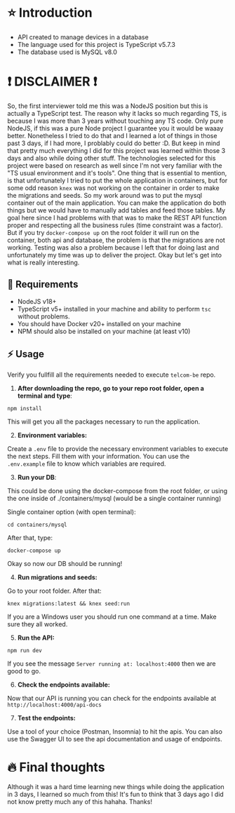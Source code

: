 # :star: Introduction
- API created to manage devices in a database
- The language used for this project is TypeScript v5.7.3
- The database used is MySQL v8.0

# :exclamation: DISCLAIMER :exclamation:
So, the first interviewer told me this was a NodeJS position but this is
actually a TypeScript test. The reason why it lacks so much regarding TS, is because I was more than 3 years without touching any TS code. Only pure NodeJS, if this was a pure Node project I guarantee you it would be waaay better. Nonetheless I tried to do that and I learned a lot of things in those past 3 days, if I had more, I problably could do better :D. But keep in mind that pretty much everything I did for this project was learned within those 3 days and also while doing other stuff.
The technologies selected for this project were based on research as well since I'm not very familiar with the "TS usual environment and it's tools". 
One thing that is essential to mention, is that unfortunately I tried to put the whole application in containers, but for some odd reason ```knex``` was not working on the container in order to make the migrations and seeds. So my work around was to put the mysql container out of the main application. You can make the application do both things but we would have to manually add tables and feed those tables. My goal here since I had problems with that was to make the REST API function proper and respecting all the business rules (time constraint was a factor). But if you try ```docker-compose up``` on the root folder it will run on the container, both api and database, the problem is that the migrations are not working.
Testing was also a problem because I left that for doing last and unfortunately my time was up to deliver the project.
Okay but let's get into what is really interesting.

## :wrench: Requirements
- NodeJS v18+
- TypeScript v5+ installed in your machine and ability to perform ```tsc``` without problems.
- You should have Docker v20+ installed on your machine
- NPM should also be installed on your machine (at least v10)


## :zap: Usage
Verify you fullfill all the requirements needed to execute ```telcom-be``` repo.

1. **After downloading the repo, go to your repo root folder, open a terminal and type**:

```
npm install
```
This will get you all the packages necessary to run the application.

2. **Environment variables:**

Create a ```.env``` file to provide the necessary environment variables to execute the next steps.
Fill them with your information. You can use the ```.env.example``` file to know which variables are required. 

3. **Run your DB**:

This could be done using the docker-compose from the root folder, or using the one inside of ./containers/mysql (would be a single container running)

Single container option (with open terminal):
```
cd containers/mysql
```
After that, type:

```
docker-compose up
```

Okay so now our DB should be running!

4. **Run migrations and seeds:**

Go to your root folder. After that:

```
knex migrations:latest && knex seed:run
```

If you are a Windows user you should run one command at a time.
Make sure they all worked.

5. **Run the API:**

```
npm run dev
```

If you see the message ```Server running at: localhost:4000``` then we are good to go.

6. **Check the endpoints available:**

Now that our API is running you can check for the endpoints available at ```http://localhost:4000/api-docs```

7. **Test the endpoints:**

Use a tool of your choice (Postman, Insomnia) to hit the apis. You can also use the Swagger UI to see the api documentation and usage of endpoints.

# :fire: Final thoughts

Although it was a hard time learning new things while doing the application in 3 days, I learned so much from this! It's fun to think that 3 days ago I did not know pretty much any of this hahaha. Thanks!


